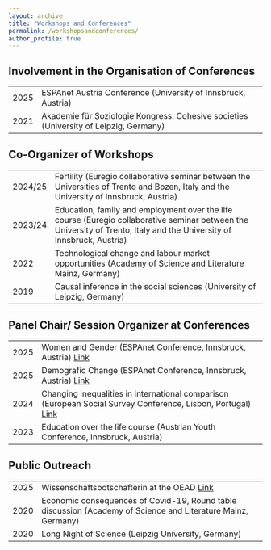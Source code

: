 ```yaml
---
layout: archive
title: "Workshops and Conferences"
permalink: /workshopsandconferences/
author_profile: true
---
```


<h2>Involvement in the Organisation of Conferences</h2>
<table>
    <tbody>
        <tr>
            <td width="10%">2025</td>
            <td>ESPAnet Austria Conference (University of Innsbruck, Austria)</td>
        </tr>
        <tr>
            <td width="10%">2021</td>
            <td>Akademie für Soziologie Kongress: Cohesive societies (University of Leipzig, Germany) </td>
        </tr>
    </tbody>
</table>

<h2>Co-Organizer of Workshops</h2>
<table>
    <tbody>
        <tr>
            <td width="10%">2024/25</td>
            <td>Fertility (Euregio collaborative seminar between the Universities of Trento and Bozen, Italy and the University of Innsbruck, Austria)</td>
        </tr>
        <tr>
            <td width="10%">2023/24</td>
            <td>Education, family and employment over the life course (Euregio collaborative seminar between the University of Trento, Italy and the University of Innsbruck, Austria)</td>
        </tr>
        <tr>
            <td width="10%">2022</td>
            <td>Technological change and labour market opportunities (Academy of Science and Literature Mainz, Germany)</td>
        </tr>
        <tr>
            <td width="10%">2019</td>
            <td>Causal inference in the social sciences (University of Leipzig, Germany) </td>
        </tr>
    </tbody>
</table>

<h2>Panel Chair/ Session Organizer at Conferences</h2>
<table>
    <tbody>
         <tr>
            <td width="10%">2025</td>
            <td>Women and Gender (ESPAnet Conference, Innsbruck, Austria)
                <a href="https://www.wu.ac.at/en/institute-for-social-policy/espanet-austria/regelmaessige-forschungskonferenzen">Link</a>
            </td>
        </tr>
        <tr>
            <td width="10%">2025</td>
            <td>Demografic Change (ESPAnet Conference, Innsbruck, Austria)
                <a href="https://www.wu.ac.at/en/institute-for-social-policy/espanet-austria/regelmaessige-forschungskonferenzen">Link</a>
            </td>
        </tr>
        <tr>
            <td width="10%">2024</td>
            <td>Changing inequalities in international comparison (European Social Survey Conference, Lisbon, Portugal)
                <a href="https://www.europeansocialsurvey.org/about/ess-conference/5th-international-ess-conference">Link</a>
            </td>
        </tr>
        <tr>
            <td width="10%">2023</td>
            <td>Education over the life course (Austrian Youth Conference, Innsbruck, Austria)</td>
        </tr>
    </tbody>
</table>

<h2>Public Outreach</h2>
<table>
    <tbody>
        <tr>
            <td width="10%">2025</td>
            <td>Wissenschaftsbotschafterin at the OEAD
             <a href="https://youngscience.oead.at/de/wissenschaftsvermittlung/wissenschaftsbotschafter-innen/botschafter-profile/706">Link</a>
            </td>
        </tr>
        <tr>
            <td width="10%">2020</td>
            <td>Economic consequences of Covid-19, Round table discussion (Academy of Science and Literature Mainz, Germany)</td>
        </tr>
        <tr>
            <td width="10%">2020</td>
            <td>Long Night of Science (Leipzig University, Germany)</td>
        </tr>
    </tbody>
</table>


